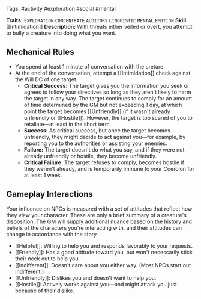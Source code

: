Tags: #activity #exploration #social  #mental 

**Traits:**  `EXPLORATION` `CONCENTRATE` `AUDITORY`  `LINGUISTIC` `MENTAL` `EMOTION`
**Skill:** [[Intimidation]]
**Description:** With threats either veiled or overt, you attempt to bully a creature into doing what you want. 
## Mechanical Rules

- You spend at least 1 minute of conversation with the creture.
- At the end of the conversation, attempt a [[Intimidation]] check against the Will DC of one target.
	- **Critical Success:** The target gives you the information you seek or agrees to follow your directives so long as they aren't likely to harm the target in any way. The target continues to comply for an amount of time determined by the GM but not exceeding 1 day, at which point the target becomes [[Unfriendly]] (if it wasn't already unfriendly or [[Hostile]]). However, the target is too scared of you to retaliate—at least in the short term.  
	- **Success:** As critical success, but once the target becomes unfriendly, they might decide to act against you—for example, by reporting you to the authorities or assisting your enemies.  
	- **Failure:** The target doesn't do what you say, and if they were not already unfriendly or hostile, they become unfriendly.  
	- **Critical Failure:** The target refuses to comply, becomes hostile if they weren't already, and is temporarily immune to your Coercion for at least 1 week.

## Gameplay Interactions

Your influence on NPCs is measured with a set of attitudes that reflect how they view your character. These are only a brief summary of a creature's disposition. The GM will supply additional nuance based on the history and beliefs of the characters you're interacting with, and their attitudes can change in accordance with the story. 

- [[Helpful]]: Willing to help you and responds favorably to your requests.
- [[Friendly]]: Has a good attitude toward you, but won't necessarily stick their neck out to help you.
- [[Indifferent]]: Doesn't care about you either way. (Most NPCs start out indifferent.)
- [[Unfriendly]]: Dislikes you and doesn't want to help you.
- [[Hostile]]: Actively works against you—and might attack you just because of their dislike.
